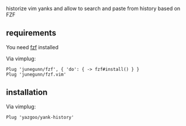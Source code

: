 historize vim yanks and allow to search and paste from history based on FZF

## requirements

You need [fzf](https://github.com/junegunn/fzf.vim) installed

Via vimplug:

```
Plug 'junegunn/fzf', { 'do': { -> fzf#install() } }
Plug 'junegunn/fzf.vim'
```

## installation

Via vimplug:

```
Plug 'yazgoo/yank-history'
```
